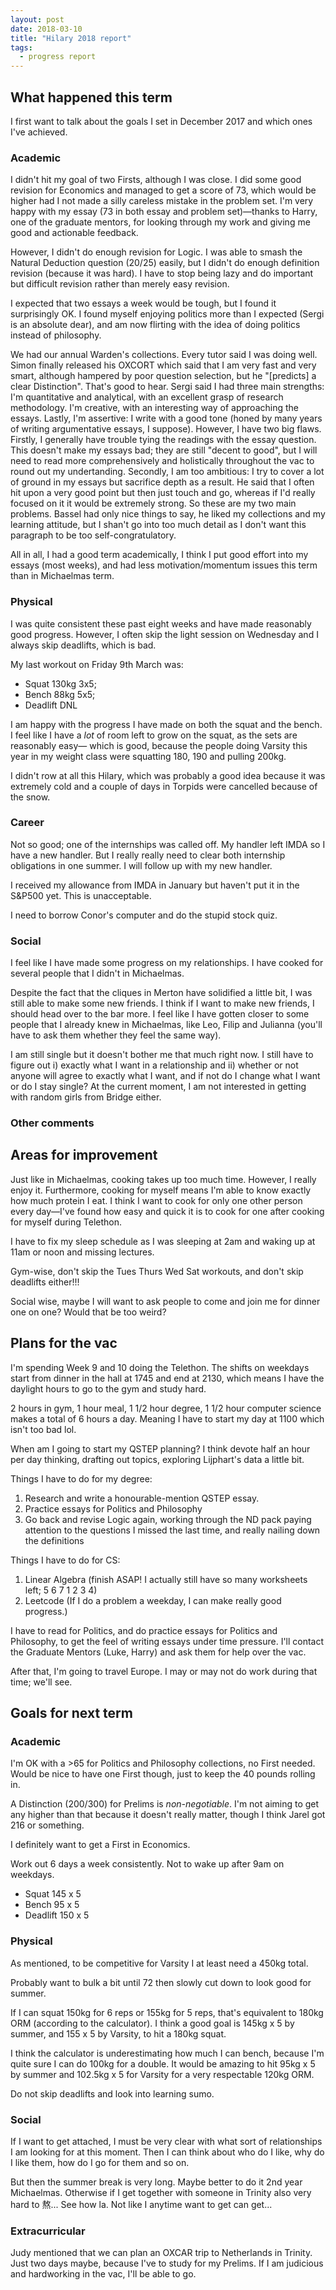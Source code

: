 ```yaml
---
layout: post
date: 2018-03-10
title: "Hilary 2018 report"
tags:
  - progress report
---
```


## What happened this term

I first want to talk about the goals I set in December 2017 and which ones I've
achieved. 

### Academic

I didn't hit my goal of two Firsts, although I was close. I did some good
revision for Economics and managed to get a score of 73, which would be higher
had I not made a silly careless mistake in the problem set. I'm very happy with
my essay (73 in both essay and problem set)—thanks to Harry, one of the
graduate mentors, for looking through my work and giving me good and actionable feedback.

However, I didn't do enough revision for Logic. I was able to smash the Natural
Deduction question (20/25) easily, but I didn't do enough definition revision
(because it was hard). I have to stop being lazy and do important but difficult
revision rather than merely easy revision.

I expected that two essays a week would be tough, but I found it surprisingly
OK. I found myself enjoying politics more than I expected (Sergi is an absolute
dear), and am now flirting with the idea of doing politics instead of philosophy.

We had our annual Warden's collections. Every tutor said I was doing well.
Simon finally released his OXCORT which said that I am very fast and very
smart, although hampered by poor question selection, but he "[predicts] a clear
Distinction". That's good to hear. Sergi said I had three main strengths: I'm
quantitative and analytical, with an excellent grasp of research methodology.
I'm creative, with an interesting way of approaching the essays. Lastly, I'm
assertive: I write with a good tone (honed by many years of writing
argumentative essays, I suppose). However, I have two big flaws. Firstly, I
generally have trouble tying the readings with the essay question. This doesn't
make my essays bad; they are still "decent to good", but I will need to read
more comprehensively and holistically throughout the vac to round out my
undertanding. Secondly, I am too ambitious: I try to cover a lot of ground in
my essays but sacrifice depth as a result. He said that I often hit upon a very
good point but then just touch and go, whereas if I'd really focused on it it
would be extremely strong. So these are my two main problems. Bassel had only
nice things to say, he liked my collections and my learning attitude, but I
shan't go into too much detail as I don't want this paragraph to be too
self-congratulatory.

All in all, I had a good term academically, I think I put good effort into my
essays (most weeks), and had less motivation/momentum issues this term than in
Michaelmas term.

### Physical

I was quite consistent these past eight weeks and have made reasonably good
progress. However, I often skip the light session on Wednesday and I always
skip deadlifts, which is bad.

My last workout on Friday 9th March was:

* Squat 130kg 3x5;
* Bench 88kg 5x5;
* Deadlift DNL

I am happy with the progress I have made on both the squat and the bench. I
feel like I have a *lot* of room left to grow on the squat, as the sets are
reasonably easy— which is good, because the people doing Varsity this year in
my weight class were squatting 180, 190 and pulling 200kg.


I didn't row at all this Hilary, which was probably a good idea because it was
extremely cold and a couple of days in Torpids were cancelled because of the
snow.

### Career 

Not so good; one of the internships was called off. My handler left IMDA so I
have a new handler. But I really really need to clear both internship
obligations in one summer. I will follow up with my new handler.

I received my allowance from IMDA in January but haven't put it in the S&P500
yet. This is unacceptable.

I need to borrow Conor's computer and do the stupid stock quiz.

### Social

I feel like I have made some progress on my relationships. I have cooked for
several people that I didn't in Michaelmas.

Despite the fact that the cliques in Merton have solidified a little bit, I was
still able to make some new friends. I think if I want to make new friends, I
should head over to the bar more.  I feel like I have gotten closer to some
people that I already knew in Michaelmas, like Leo, Filip and Julianna (you'll
have to ask them whether they feel the same way).

I am still single but it doesn't bother me that much right now. I still have to
figure out i) exactly what I want in a relationship and ii) whether or not
anyone will agree to exactly what I want, and if not do I change what I want or
do I stay single? At the current moment, I am not interested in getting with
random girls from Bridge either.

### Other comments


## Areas for improvement

Just like in Michaelmas, cooking takes up too much time. However, I really
enjoy it. Furthermore, cooking for myself means I'm able to know exactly how
much protein I eat. I think I want to cook for only one other person every
day—I've found how easy and quick it is to cook for one after cooking for
myself during Telethon.

I have to fix my sleep schedule as I was sleeping at 2am and waking up at 11am
or noon and missing lectures.

Gym-wise, don't skip the Tues Thurs Wed Sat workouts, and don't skip deadlifts
either!!!

Social wise, maybe I will want to ask people to come and join me for dinner one
on one? Would that be too weird?

## Plans for the vac

I'm spending Week 9 and 10 doing the Telethon. The shifts on weekdays start
from dinner in the hall at 1745 and end at 2130, which means I have the
daylight hours to go to the gym and study hard.

2 hours in gym, 1 hour meal, 1 1/2 hour degree, 1 1/2 hour computer science
makes a total of 6 hours a day. Meaning I have to start my day at 1100 which
isn't too bad lol.

When am I going to start my QSTEP planning? I think devote half an hour per day
thinking, drafting out topics, exploring Lijphart's data a little bit.

Things I have to do for my degree:
1. Research and write a honourable-mention QSTEP essay.
2. Practice essays for Politics and Philosophy
3. Go back and revise Logic again, working through the ND pack paying attention
   to the questions I missed the last time, and really nailing down the
   definitions

Things I have to do for CS:
1. Linear Algebra (finish ASAP! I actually still have so many worksheets left; 5 6 7 1 2 3 4)
3. Leetcode (If I do a problem a weekday, I can make really good progress.)

I have to read for Politics, and do practice essays for Politics and
Philosophy, to get the feel of writing essays under time pressure. I'll contact
the Graduate Mentors (Luke, Harry) and ask them for help over the vac.

After that, I'm going to travel Europe. I may or may not do work during that time; we'll see.

## Goals for next term

### Academic

I'm OK with a >65 for Politics and Philosophy collections, no First needed.
Would be nice to have one First though, just to keep the 40 pounds rolling in.

A Distinction (200/300) for Prelims is *non-negotiable*. I'm not aiming to get
any higher than that because it doesn't really matter, though I think Jarel got
216 or something.

I definitely want to get a First in Economics.

Work out 6 days a week consistently.
Not to wake up after 9am on weekdays.

* Squat 145 x 5
* Bench 95 x 5
* Deadlift 150 x 5

### Physical

As mentioned, to be competitive for Varsity I at least need a 450kg total.

Probably want to bulk a bit until 72 then slowly cut down to look good for
summer.

If I can squat 150kg for 6 reps or 155kg for 5 reps, that's equivalent to 180kg
ORM (according to the calculator). I think a good goal is 145kg x 5 by summer,
and 155 x 5 by Varsity, to hit a 180kg squat. 

I think the calculator is underestimating how much I can bench, because I'm
quite sure I can do 100kg for a double. It would be amazing to hit 95kg x 5 by
summer and 102.5kg x 5 for Varsity for a very respectable 120kg ORM.

Do not skip deadlifts and look into learning sumo.

### Social

If I want to get attached, I must be very clear with what sort of relationships
I am looking for at this moment. Then I can think about who do I like, why do I
like them, how do I go for them and so on.

But then the summer break is very long. Maybe better to do it 2nd year
Michaelmas. Otherwise if I get together with someone in Trinity also very hard
to 熬... See how la. Not like I anytime want to get can get...

### Extracurricular
Judy mentioned that we can plan an OXCAR trip to Netherlands in Trinity. Just
two days maybe, because I've to study for my Prelims. If I am judicious and
hardworking in the vac, I'll be able to go.


